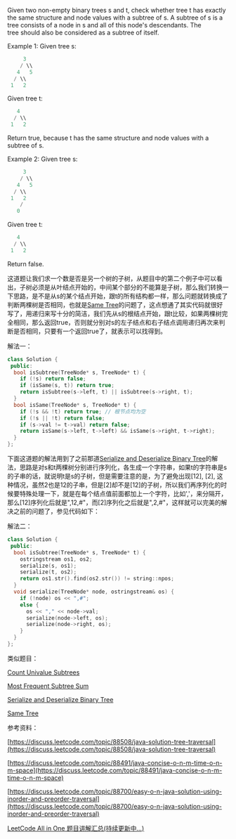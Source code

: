 Given two non-empty binary trees s and t, check whether tree t has exactly the same structure and node values with a subtree of s. A subtree of s is a tree consists of a node in s and all of this node's descendants. The tree should also be considered as a subtree of itself.

Example 1: Given tree s:

```cpp
     3
    / \\
   4   5
  / \\
 1   2
```

Given tree t:

```cpp
   4 
  / \\
 1   2
```

Return true, because t has the same structure and node values with a subtree of s.

Example 2: Given tree s:

```cpp
     3
    / \\
   4   5
  / \\
 1   2
    /
   0
```

Given tree t:

```cpp
   4
  / \\
 1   2
```

Return false.

这道题让我们求一个数是否是另一个树的子树，从题目中的第二个例子中可以看出，子树必须是从叶结点开始的，中间某个部分的不能算是子树，那么我们转换一下思路，是不是从s的某个结点开始，跟t的所有结构都一样，那么问题就转换成了判断两棵树是否相同，也就是[Same Tree](http://www.cnblogs.com/grandyang/p/4053384.html)的问题了，这点想通了其实代码就很好写了，用递归来写十分的简洁，我们先从s的根结点开始，跟t比较，如果两棵树完全相同，那么返回true，否则就分别对s的左子结点和右子结点调用递归再次来判断是否相同，只要有一个返回true了，就表示可以找得到。

解法一：

```cpp
class Solution {
 public:
  bool isSubtree(TreeNode* s, TreeNode* t) {
    if (!s) return false;
    if (isSame(s, t)) return true;
    return isSubtree(s->left, t) || isSubtree(s->right, t);
  }
  bool isSame(TreeNode* s, TreeNode* t) {
    if (!s && !t) return true; // 根节点均为空
    if (!s || !t) return false;
    if (s->val != t->val) return false;
    return isSame(s->left, t->left) && isSame(s->right, t->right);
  }
};
```

下面这道题的解法用到了之前那道[Serialize and Deserialize Binary Tree](http://www.cnblogs.com/grandyang/p/4913869.html)的解法，思路是对s和t两棵树分别进行序列化，各生成一个字符串，如果t的字符串是s的子串的话，就说明t是s的子树，但是需要注意的是，为了避免出现\[12\], \[2\], 这种情况，虽然2也是12的子串，但是\[2\]却不是\[12\]的子树，所以我们再序列化的时候要特殊处理一下，就是在每个结点值前面都加上一个字符，比如','，来分隔开，那么\[12\]序列化后就是",12,#"，而\[2\]序列化之后就是",2,#"，这样就可以完美的解决之前的问题了，参见代码如下：

解法二：

```cpp
class Solution {
 public:
  bool isSubtree(TreeNode* s, TreeNode* t) {
    ostringstream os1, os2;
    serialize(s, os1);
    serialize(t, os2);
    return os1.str().find(os2.str()) != string::npos;
  }
  void serialize(TreeNode* node, ostringstream& os) {
    if (!node) os << ",#";
    else {
      os << "," << node->val;
      serialize(node->left, os);
      serialize(node->right, os);
    }
  }
};
```

类似题目：

[Count Univalue Subtrees](http://www.cnblogs.com/grandyang/p/5206862.html)

[Most Frequent Subtree Sum](http://www.cnblogs.com/grandyang/p/6481682.html)

[Serialize and Deserialize Binary Tree](http://www.cnblogs.com/grandyang/p/4913869.html)

[Same Tree](http://www.cnblogs.com/grandyang/p/4053384.html)

参考资料：

[https://discuss.leetcode.com/topic/88508/java-solution-tree-traversal](https://discuss.leetcode.com/topic/88508/java-solution-tree-traversal)

[https://discuss.leetcode.com/topic/88491/java-concise-o-n-m-time-o-n-m-space](https://discuss.leetcode.com/topic/88491/java-concise-o-n-m-time-o-n-m-space)

[https://discuss.leetcode.com/topic/88700/easy-o-n-java-solution-using-inorder-and-preorder-traversal](https://discuss.leetcode.com/topic/88700/easy-o-n-java-solution-using-inorder-and-preorder-traversal)

[LeetCode All in One 题目讲解汇总(持续更新中...)](http://www.cnblogs.com/grandyang/p/4606334.html)
